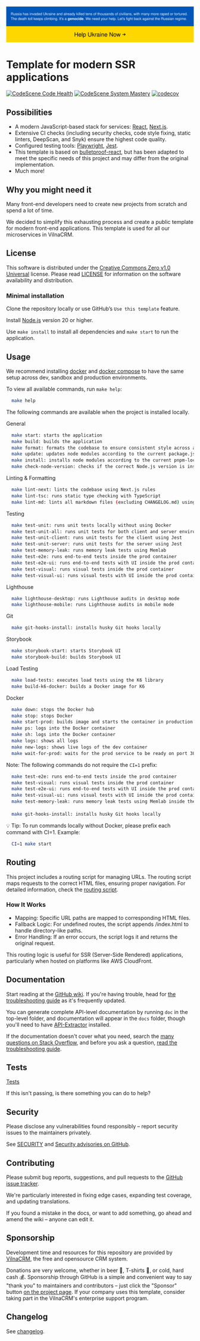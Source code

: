 [![SWUbanner](./public/supportUkraine.svg)](https://supportukrainenow.org/)

# Template for modern SSR applications

[![CodeScene Code Health](https://codescene.io/projects/43861/status-badges/code-health)](https://codescene.io/projects/43861)
[![CodeScene System Mastery](https://codescene.io/projects/43861/status-badges/system-mastery)](https://codescene.io/projects/43861)
[![codecov](https://codecov.io/gh/VilnaCRM-Org/frontend-ssr-template/graph/badge.svg?token=MPFDUSMZ2I)](https://codecov.io/gh/VilnaCRM-Org/frontend-ssr-template)

## Possibilities

- A modern JavaScript-based stack for services: [React](https://react.dev/), [Next.js](https://nextjs.org/).
- Extensive CI checks (including security checks, code style fixing, static linters, DeepScan, and Snyk)
  ensure the highest code quality.
- Configured testing tools: [Playwright](https://playwright.dev/), [Jest](https://jestjs.io/).
- This template is based on [bulletproof-react](https://github.com/alan2207/bulletproof-react/tree/master),
  but has been adapted to meet the specific needs of this project and may differ from the original implementation.
- Much more!

## Why you might need it

Many front-end developers need to create new projects from scratch and spend a lot of time.

We decided to simplify this exhausting process and create a public template for modern
front-end applications. This template is used for all our microservices in VilnaCRM.

## License

This software is distributed under the
[Creative Commons Zero v1.0 Universal](https://creativecommons.org/publicdomain/zero/1.0/deed) license.
Please read [LICENSE](https://github.com/VilnaCRM-Org/frontend-ssr-template/blob/main/LICENSE) for information
on the software availability and distribution.

### Minimal installation

Clone the repository locally or use GitHub’s `Use this template` feature.

Install [Node.js](https://nodejs.org/en/) version 20 or higher.

Use `make install` to install all dependencies and `make start` to run the application.

## Usage

We recommend installing [docker](https://docs.docker.com/engine/install/) and
[docker compose](https://docs.docker.com/compose/install/)
to have the same setup across dev, sandbox and production environments.

To view all available commands, run `make help`:

```bash
  make help
```

The following commands are available when the project is installed locally.

General

```bash
  make start: starts the application
  make build: builds the application
  make format: formats the codebase to ensure consistent style across all files
  make update: updates node modules according to the current package.json file
  make install: installs node modules according to the current pnpm-lock.yaml file
  make check-node-version: checks if the correct Node.js version is installed
```

Linting & Formatting

```bash
  make lint-next: lints the codebase using Next.js rules
  make lint-tsc: runs static type checking with TypeScript
  make lint-md: lints all markdown files (excluding CHANGELOG.md) using markdownlint
```

Testing

```bash
  make test-unit: runs unit tests locally without using Docker
  make test-unit-all: runs unit tests for both client and server environments
  make test-unit-client: runs unit tests for the client using Jest
  make test-unit-server: runs unit tests for the server using Jest
  make test-memory-leak: runs memory leak tests using Memlab
  make test-e2e: runs end-to-end tests inside the prod container
  make test-e2e-ui: runs end-to-end tests with UI inside the prod container
  make test-visual: runs visual tests inside the prod container
  make test-visual-ui: runs visual tests with UI inside the prod container
```

Lighthouse

```bash
  make lighthouse-desktop: runs Lighthouse audits in desktop mode
  make lighthouse-mobile: runs Lighthouse audits in mobile mode
```

Git

```bash
  make git-hooks-install: installs husky Git hooks locally
```

Storybook

```bash
  make storybook-start: starts Storybook UI
  make storybook-build: builds Storybook UI
```

Load Testing

```bash
  make load-tests: executes load tests using the K6 library
  make build-k6-docker: builds a Docker image for K6
```

Docker

```bash
  make down: stops the Docker hub
  make stop: stops Docker
  make start-prod: builds image and starts the container in production mode
  make ps: logs into the Docker container
  make sh: logs into the Docker container
  make logs: shows all logs
  make new-logs: shows live logs of the dev container
  make wait-for-prod: waits for the prod service to be ready on port 3001
```

Note: The following commands do not require the `CI=1` prefix:

```bash
  make test-e2e: runs end-to-end tests inside the prod container
  make test-visual: runs visual tests inside the prod container
  make test-e2e-ui: runs end-to-end tests with UI inside the prod container
  make test-visual-ui: runs visual tests with UI inside the prod container
  make test-memory-leak: runs memory leak tests using Memlab inside the prod container

  make git-hooks-install: installs husky Git hooks locally
```

💡 Tip: To run commands locally without Docker, please prefix each command with CI=1.
Example:

```bash
  CI=1 make start
```

## Routing

This project includes a routing script for managing URLs.
The routing script maps requests to the correct HTML files, ensuring proper navigation.
For detailed information, check the [routing script](scripts/cloudfront_routing.js).

### How It Works

- Mapping: Specific URL paths are mapped to corresponding HTML files.
- Fallback Logic: For undefined routes, the script appends /index.html to handle directory-like paths.
- Error Handling: If an error occurs, the script logs it and returns the original request.

This routing logic is useful for SSR (Server-Side Rendered) applications,
particularly when hosted on platforms like AWS CloudFront.

## Documentation

Start reading at the [GitHub wiki](https://github.com/VilnaCRM-Org/frontend-ssr-template/wiki).
If you're having trouble, head for
[the troubleshooting guide](https://github.com/VilnaCRM-Org/frontend-ssr-template/wiki/Troubleshooting)
as it's frequently updated.

You can generate complete API-level documentation by running `doc` in the top-level
folder, and documentation will appear in the `docs` folder, though you'll need to have
[API-Extractor](https://api-extractor.com/) installed.

If the documentation doesn't cover what you need, search the
[many questions on Stack Overflow](http://stackoverflow.com/questions/tagged/vilnacrm),
and before you ask a question,
[read the troubleshooting guide](https://github.com/VilnaCRM-Org/frontend-ssr-template/wiki/Troubleshooting).

## Tests

[Tests](https://github.com/VilnaCRM-Org/frontend-ssr-template/actions)

If this isn't passing, is there something you can do to help?

## Security

Please disclose any vulnerabilities found responsibly – report security issues to the maintainers privately.

See
[SECURITY](https://github.com/VilnaCRM-Org/frontend-ssr-template/tree/main/SECURITY.md)
and
[Security advisories on GitHub](https://github.com/VilnaCRM-Org/frontend-ssr-template/security).

## Contributing

Please submit bug reports, suggestions, and pull requests to the
[GitHub issue tracker](https://github.com/VilnaCRM-Org/frontend-ssr-template/issues).

We're particularly interested in fixing edge cases, expanding test coverage,
and updating translations.

If you found a mistake in the docs, or want to add something, go ahead and
amend the wiki – anyone can edit it.

## Sponsorship

Development time and resources for this repository are provided by
[VilnaCRM](https://vilnacrm.com/),
the free and opensource CRM system.

Donations are very welcome, whether in beer 🍺, T-shirts 👕, or cold, hard cash 💰.
Sponsorship through GitHub is a simple and convenient way to say "thank you" to
maintainers and contributors – just click the "Sponsor" button
[on the project page](https://github.com/VilnaCRM-Org/frontend-ssr-template).
If your company uses this template, consider taking part in the VilnaCRM's enterprise support program.

## Changelog

See [changelog](CHANGELOG.md).
